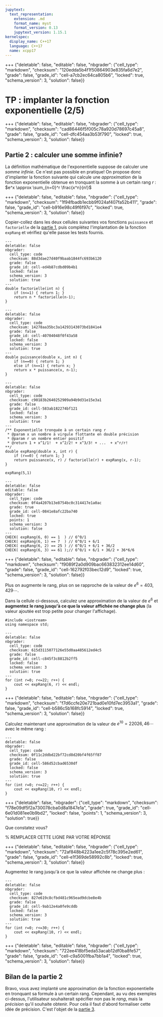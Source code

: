 ```yaml
---
jupytext:
  text_representation:
    extension: .md
    format_name: myst
    format_version: 0.13
    jupytext_version: 1.15.1
kernelspec:
  display_name: C++17
  language: C++17
  name: xcpp17
---
```


+++ {"deletable": false, "editable": false, "nbgrader": {"cell_type": "markdown", "checksum": "120edda5b4f1f50864903e835fa6d7e2", "grade": false, "grade_id": "cell-a7cb2ec64ca805b6", "locked": true, "schema_version": 3, "solution": false}}

# TP : implanter la fonction exponentielle (2/5)

+++ {"deletable": false, "editable": false, "nbgrader": {"cell_type": "markdown", "checksum": "cad86446f5f005c78a920d78697c45a8", "grade": false, "grade_id": "cell-dfc454aa3b53f790", "locked": true, "schema_version": 3, "solution": false}}

## Partie 2 : calculer une somme infinie?

La définition mathématique de l'exponentielle suppose de calculer une
*somme infinie*. Ce n'est pas possible en pratique! On propose donc
d'implanter la fonction suivante qui calcule une *approximation* de la
fonction exponentielle obtenue en tronquant la somme à un certain rang
$r$ : $e^x \approx \sum_{n=0}^r \frac{x^n}{n!}$

+++ {"deletable": false, "editable": false, "nbgrader": {"cell_type": "markdown", "checksum": "1f94fbadb1ecbb9f024af407fa52b411", "grade": false, "grade_id": "cell-b916e98c49f6f97c", "locked": true, "schema_version": 3, "solution": false}}

Copier-collez dans les deux cellules suivantes vos fonctions
`puissance` et `factorielle` de la [partie 1](02-exponentielle1.md),
puis complétez l'implantation de la fonction `expRang` et vérifiez
qu'elle passe les tests fournis.

```{code-cell}
---
deletable: false
nbgrader:
  cell_type: code
  checksum: 88d3dae27d40f9baab1844fc693b6120
  grade: false
  grade_id: cell-ed4b87cdbd09b4b1
  locked: false
  schema_version: 3
  solution: true
---
double factorielle(int n) {
    if (n<=1) { return 1; }
    return n * factorielle(n-1);
}
```

```{code-cell}
---
deletable: false
nbgrader:
  cell_type: code
  checksum: 14278aa35bc3a14293143073bd1841e4
  grade: false
  grade_id: cell-40704048f0f43a58
  locked: false
  schema_version: 3
  solution: true
---
double puissance(double x, int n) {
    if (n==0) { return 1; }
    else if (n==1) { return x; }
    return x * puissance(x, n-1);
}
```

```{code-cell}
---
deletable: false
nbgrader:
  cell_type: code
  checksum: c90183b2640252909a94b9d31e15e3a1
  grade: false
  grade_id: cell-583ab182274bf121
  locked: false
  schema_version: 3
  solution: true
---
/** Exponentielle tronquée à un certain rang r
 * @param x un nombre à virgule flottante en double précision
 * @param r un nombre entier positif
 * @return 1 + x^1/1!  + x^2/2! + x^3/3! + ...  + x^r/r!
**/
double expRang(double x, int r) {
    if (r==0) { return 1; }
    return puissance(x, r) / factorielle(r) + expRang(x, r-1);
}
```

```{code-cell}
expRang(5,1)
```

```{code-cell}
---
deletable: false
editable: false
nbgrader:
  cell_type: code
  checksum: 0f4a4207b13e8754bc0c314417e1a0ac
  grade: true
  grade_id: cell-0841e8afc22ba740
  locked: true
  points: 1
  schema_version: 3
  solution: false
---
CHECK( expRang(6, 0) == 1  ) // 6^0/1
CHECK( expRang(6, 1) == 7  ) // 6^0/1 + 6/1
CHECK( expRang(6, 2) == 25 ) // 6^0/1 + 6/1 + 36/2
CHECK( expRang(6, 3) == 61 );// 6^0/1 + 6/1 + 36/2 + 36*6/6
```

+++ {"deletable": false, "editable": false, "nbgrader": {"cell_type": "markdown", "checksum": "f9089f2a0d909bac663832312ee14d60", "grade": false, "grade_id": "cell-162792f03bec12d9", "locked": true, "schema_version": 3, "solution": false}}

Plus on augmente le rang, plus on se rapproche de la valeur de
$e^6=403,429\cdots$.

Dans la cellule ci-dessous, calculez une approximation de la valeur de
$e^{6}$ et **augmentez le rang jusqu'à ce que la valeur affichée ne
change plus** (la valeur ajoutée est trop petite pour changer
l'affichage).

```{code-cell}
#include <iostream>
using namespace std;
```

```{code-cell}
---
deletable: false
nbgrader:
  cell_type: code
  checksum: 615d3115077126e55d0aa485612ed4c5
  grade: false
  grade_id: cell-c845f3c8812b2ff5
  locked: false
  schema_version: 3
  solution: true
---
for (int r=0; r<=22; r++) {
    cout << expRang(6, r) << endl;
}
```

+++ {"deletable": false, "editable": false, "nbgrader": {"cell_type": "markdown", "checksum": "f7d6ccfe20e721bad0e10fd7ec3953a1", "grade": false, "grade_id": "cell-b586c5b168fc5914", "locked": true, "schema_version": 3, "solution": false}}

Calculez maintenant une approximation de la valeur de
$e^{10}=22026,46\cdots$ avec le même rang :

```{code-cell}
---
deletable: false
nbgrader:
  cell_type: code
  checksum: 0f11c2ddbd22bf72cd8d20bf4f65ff87
  grade: false
  grade_id: cell-586d52cbad6530df
  locked: false
  schema_version: 3
  solution: true
---
for (int r=0; r<=22; r++) {
    cout << expRang(10, r) << endl;
}
```

+++ {"deletable": false, "nbgrader": {"cell_type": "markdown", "checksum": "f78e09df5f2a730078cba0d8a1847e1a", "grade": true, "grade_id": "cell-6e01d081ee0b9bd2", "locked": false, "points": 1, "schema_version": 3, "solution": true}}

Que constatez vous?

% REMPLACER CETTE LIGNE PAR VOTRE RÉPONSE

+++ {"deletable": false, "editable": false, "nbgrader": {"cell_type": "markdown", "checksum": "72af848b4223a1ee2c5f78c395e2ed61", "grade": false, "grade_id": "cell-e1f369de58992c8b", "locked": true, "schema_version": 3, "solution": false}}

Augmentez le rang jusqu'à ce que la valeur affichée ne change plus :

```{code-cell}
---
deletable: false
nbgrader:
  cell_type: code
  checksum: 827e619c8cfbd481c965ead9dcbe8e4b
  grade: false
  grade_id: cell-9ab12e4a0fe9cddb
  locked: false
  schema_version: 3
  solution: true
---
for (int r=0; r<=30; r++) {
    cout << expRang(10, r) << endl;
}
```

+++ {"deletable": false, "editable": false, "nbgrader": {"cell_type": "markdown", "checksum": "722ee418bf5eda53acab12df0ba8fe57", "grade": false, "grade_id": "cell-c9a5001fba7bb1a4", "locked": true, "schema_version": 3, "solution": false}}

## Bilan de la partie 2

Bravo, vous avez implanté une approximation de la fonction
exponentielle en tronquant sa formule à un certain rang. Cependant, au
vu des exemples ci-dessus, l'utilisateur souhaiterait spécifier non
pas le *rang*, mais la *précision* qu'il souhaite obtenir. Pour cela
il faut d'abord formaliser cette idée de précision. C'est l'objet de
la [partie 3](02-exponentielle3.md).
